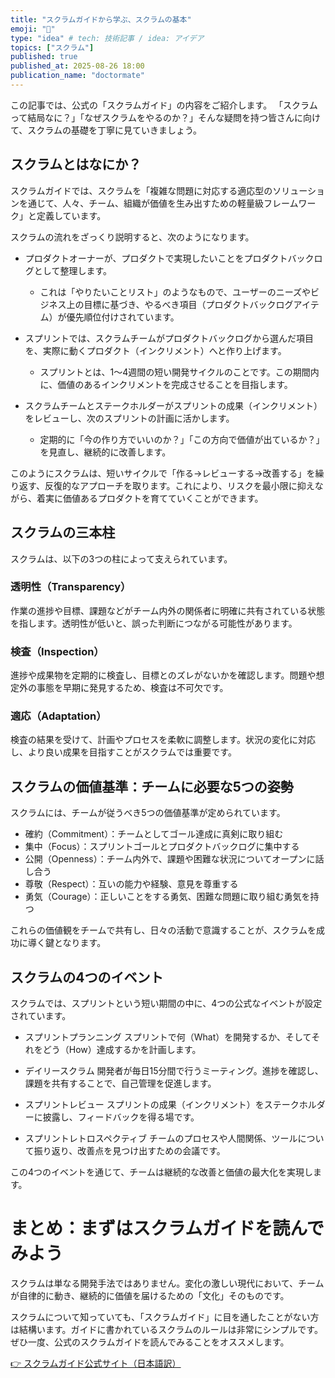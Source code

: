 ```yaml
---
title: "スクラムガイドから学ぶ、スクラムの基本"
emoji: "🚀"
type: "idea" # tech: 技術記事 / idea: アイデア
topics: ["スクラム"]
published: true
published_at: 2025-08-26 18:00
publication_name: "doctormate"
---
```


この記事では、公式の「スクラムガイド」の内容をご紹介します。
「スクラムって結局なに？」「なぜスクラムをやるのか？」そんな疑問を持つ皆さんに向けて、スクラムの基礎を丁寧に見ていきましょう。

## スクラムとはなにか？

スクラムガイドでは、スクラムを「複雑な問題に対応する適応型のソリューションを通じて、人々、チーム、組織が価値を生み出すための軽量級フレームワーク」と定義しています。

スクラムの流れをざっくり説明すると、次のようになります。

- プロダクトオーナーが、プロダクトで実現したいことをプロダクトバックログとして整理します。
  - これは「やりたいことリスト」のようなもので、ユーザーのニーズやビジネス上の目標に基づき、やるべき項目（プロダクトバックログアイテム）が優先順位付けされています。

- スプリントでは、スクラムチームがプロダクトバックログから選んだ項目を、実際に動くプロダクト（インクリメント）へと作り上げます。
  - スプリントとは、1〜4週間の短い開発サイクルのことです。この期間内に、価値のあるインクリメントを完成させることを目指します。

- スクラムチームとステークホルダーがスプリントの成果（インクリメント）をレビューし、次のスプリントの計画に活かします。
  - 定期的に「今の作り方でいいのか？」「この方向で価値が出ているか？」を見直し、継続的に改善します。

このようにスクラムは、短いサイクルで「作る→レビューする→改善する」を繰り返す、反復的なアプローチを取ります。これにより、リスクを最小限に抑えながら、着実に価値あるプロダクトを育てていくことができます。

## スクラムの三本柱

スクラムは、以下の3つの柱によって支えられています。

### 透明性（Transparency）

作業の進捗や目標、課題などがチーム内外の関係者に明確に共有されている状態を指します。透明性が低いと、誤った判断につながる可能性があります。

### 検査（Inspection）

進捗や成果物を定期的に検査し、目標とのズレがないかを確認します。問題や想定外の事態を早期に発見するため、検査は不可欠です。

### 適応（Adaptation）

検査の結果を受けて、計画やプロセスを柔軟に調整します。状況の変化に対応し、より良い成果を目指すことがスクラムでは重要です。

## スクラムの価値基準：チームに必要な5つの姿勢

スクラムには、チームが従うべき5つの価値基準が定められています。

- 確約（Commitment）：チームとしてゴール達成に真剣に取り組む
- 集中（Focus）：スプリントゴールとプロダクトバックログに集中する
- 公開（Openness）：チーム内外で、課題や困難な状況についてオープンに話し合う
- 尊敬（Respect）：互いの能力や経験、意見を尊重する
- 勇気（Courage）：正しいことをする勇気、困難な問題に取り組む勇気を持つ

これらの価値観をチームで共有し、日々の活動で意識することが、スクラムを成功に導く鍵となります。

## スクラムの4つのイベント

スクラムでは、スプリントという短い期間の中に、4つの公式なイベントが設定されています。

- スプリントプランニング
  スプリントで何（What）を開発するか、そしてそれをどう（How）達成するかを計画します。

- デイリースクラム
  開発者が毎日15分間で行うミーティング。進捗を確認し、課題を共有することで、自己管理を促進します。

- スプリントレビュー
  スプリントの成果（インクリメント）をステークホルダーに披露し、フィードバックを得る場です。

- スプリントレトロスペクティブ
  チームのプロセスや人間関係、ツールについて振り返り、改善点を見つけ出すための会議です。

この4つのイベントを通じて、チームは継続的な改善と価値の最大化を実現します。

# まとめ：まずはスクラムガイドを読んでみよう

スクラムは単なる開発手法ではありません。変化の激しい現代において、チームが自律的に動き、継続的に価値を届けるための「文化」そのものです。

スクラムについて知っていても、「スクラムガイド」に目を通したことがない方は結構います。ガイドに書かれているスクラムのルールは非常にシンプルです。ぜひ一度、公式のスクラムガイドを読んでみることをオススメします。

[👉 スクラムガイド公式サイト（日本語訳）](https://scrumguides.org/docs/scrumguide/v2020/2020-Scrum-Guide-Japanese.pdf)
